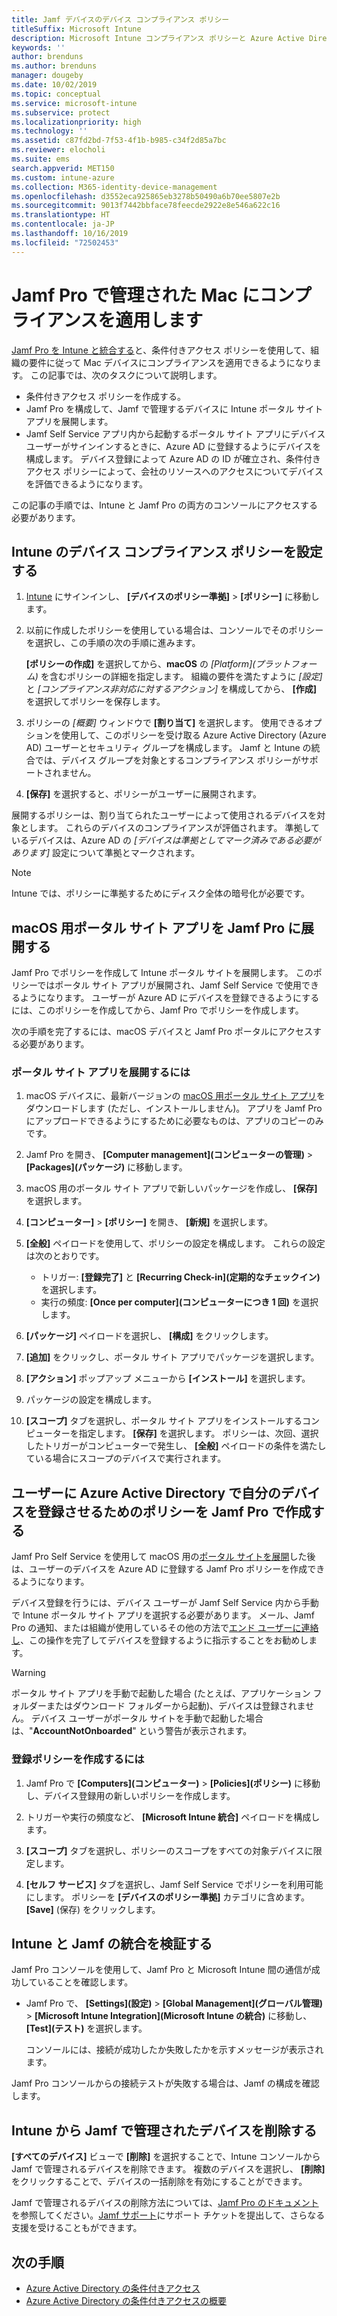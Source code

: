 ```yaml
---
title: Jamf デバイスのデバイス コンプライアンス ポリシー
titleSuffix: Microsoft Intune
description: Microsoft Intune コンプライアンス ポリシーと Azure Active Directory の条件付きアクセスを使って、Jamf で管理されるデバイスをセキュリティ保護できます。
keywords: ''
author: brenduns
ms.author: brenduns
manager: dougeby
ms.date: 10/02/2019
ms.topic: conceptual
ms.service: microsoft-intune
ms.subservice: protect
ms.localizationpriority: high
ms.technology: ''
ms.assetid: c87fd2bd-7f53-4f1b-b985-c34f2d85a7bc
ms.reviewer: elocholi
ms.suite: ems
search.appverid: MET150
ms.custom: intune-azure
ms.collection: M365-identity-device-management
ms.openlocfilehash: d3552eca925865eb3278b50490a6b70ee5807e2b
ms.sourcegitcommit: 9013f7442bbface78feecde2922e8e546a622c16
ms.translationtype: HT
ms.contentlocale: ja-JP
ms.lasthandoff: 10/16/2019
ms.locfileid: "72502453"
---
```

# <a name="enforce-compliance-on-macs-managed-with-jamf-pro"></a>Jamf Pro で管理された Mac にコンプライアンスを適用します

[Jamf Pro を Intune と統合する](conditional-access-integrate-jamf.md)と、条件付きアクセス ポリシーを使用して、組織の要件に従って Mac デバイスにコンプライアンスを適用できるようになります。  この記事では、次のタスクについて説明します。  

- 条件付きアクセス ポリシーを作成する。
- Jamf Pro を構成して、Jamf で管理するデバイスに Intune ポータル サイト アプリを展開します。
- Jamf Self Service アプリ内から起動するポータル サイト アプリにデバイス ユーザーがサインインするときに、Azure AD に登録するようにデバイスを構成します。 デバイス登録によって Azure AD の ID が確立され、条件付きアクセス ポリシーによって、会社のリソースへのアクセスについてデバイスを評価できるようになります。  
 
この記事の手順では、Intune と Jamf Pro の両方のコンソールにアクセスする必要があります。

## <a name="set-up-device-compliance-policies-in-intune"></a>Intune のデバイス コンプライアンス ポリシーを設定する

1. [Intune](https://go.microsoft.com/fwlink/?linkid=2090973) にサインインし、 **[デバイスのポリシー準拠]**  >  **[ポリシー]** に移動します。 
2. 以前に作成したポリシーを使用している場合は、コンソールでそのポリシーを選択し、この手順の次の手順に進みます。  
   
   **[ポリシーの作成]** を選択してから、**macOS** の *[Platform]\(プラットフォーム\)* を含むポリシーの詳細を指定します。 組織の要件を満たすように *[設定]* と *[コンプライアンス非対応に対するアクション]* を構成してから、 **[作成]** を選択してポリシーを保存します。

3. ポリシーの *[概要]* ウィンドウで **[割り当て]** を選択します。 使用できるオプションを使用して、このポリシーを受け取る Azure Active Directory (Azure AD) ユーザーとセキュリティ グループを構成します。 Jamf と Intune の統合では、デバイス グループを対象とするコンプライアンス ポリシーがサポートされません。 

4. **[保存]** を選択すると、ポリシーがユーザーに展開されます。  

展開するポリシーは、割り当てられたユーザーによって使用されるデバイスを対象とします。 これらのデバイスのコンプライアンスが評価されます。 準拠しているデバイスは、Azure AD の *[デバイスは準拠としてマーク済みである必要があります]* 設定について準拠とマークされます。  

> [!NOTE]
> Intune では、ポリシーに準拠するためにディスク全体の暗号化が必要です。

## <a name="deploy-the-company-portal-app-for-macos-in-jamf-pro"></a>macOS 用ポータル サイト アプリを Jamf Pro に展開する

Jamf Pro でポリシーを作成して Intune ポータル サイトを展開します。 このポリシーではポータル サイト アプリが展開され、Jamf Self Service で使用できるようになります。 ユーザーが Azure AD にデバイスを登録できるようにするには、このポリシーを作成してから、Jamf Pro でポリシーを作成します。  

次の手順を完了するには、macOS デバイスと Jamf Pro ポータルにアクセスする必要があります。 

### <a name="to-deploy-the-company-portal-app"></a>ポータル サイト アプリを展開するには  

1. macOS デバイスに、最新バージョンの [macOS 用ポータル サイト アプリ](https://go.microsoft.com/fwlink/?linkid=862280)をダウンロードします (ただし、インストールしません)。 アプリを Jamf Pro にアップロードできるようにするために必要なものは、アプリのコピーのみです。  

2. Jamf Pro を開き、 **[Computer management]\(コンピューターの管理\)**  >  **[Packages]\(パッケージ\)** に移動します。

3. macOS 用のポータル サイト アプリで新しいパッケージを作成し、 **[保存]** を選択します。

4. **[コンピューター]**  >  **[ポリシー]** を開き、 **[新規]** を選択します。

5. **[全般]** ペイロードを使用して、ポリシーの設定を構成します。 これらの設定は次のとおりです。
   - トリガー: **[登録完了]** と **[Recurring Check-in]\(定期的なチェックイン\)** を選択します。
   - 実行の頻度: **[Once per computer]\(コンピューターにつき 1 回\)** を選択します。

6. **[パッケージ]** ペイロードを選択し、 **[構成]** をクリックします。

7. **[追加]** をクリックし、ポータル サイト アプリでパッケージを選択します。

8. **[アクション]** ポップアップ メニューから **[インストール]** を選択します。
9. パッケージの設定を構成します。

10. **[スコープ]** タブを選択し、ポータル サイト アプリをインストールするコンピューターを指定します。 **[保存]** を選択します。 ポリシーは、次回、選択したトリガーがコンピューターで発生し、 **[全般]** ペイロードの条件を満たしている場合にスコープのデバイスで実行されます。

## <a name="create-a-policy-in-jamf-pro-to-have-users-register-their-devices-with-azure-active-directory"></a>ユーザーに Azure Active Directory で自分のデバイスを登録させるためのポリシーを Jamf Pro で作成する  

Jamf Pro Self Service を使用して macOS 用の[ポータル サイトを展開](conditional-access-assign-jamf.md#deploy-the-company-portal-app-for-macos-in-jamf-pro)した後は、ユーザーのデバイスを Azure AD に登録する Jamf Pro ポリシーを作成できるようになります。 

デバイス登録を行うには、デバイス ユーザーが Jamf Self Service 内から手動で Intune ポータル サイト アプリを選択する必要があります。 メール、Jamf Pro の通知、または組織が使用しているその他の方法で[エンド ユーザーに連絡し](../fundamentals/end-user-educate.md)、この操作を完了してデバイスを登録するように指示することをお勧めします。 

> [!WARNING]
> ポータル サイト アプリを手動で起動した場合 (たとえば、アプリケーション フォルダーまたはダウンロード フォルダーから起動)、デバイスは登録されません。 デバイス ユーザーがポータル サイトを手動で起動した場合は、"**AccountNotOnboarded**" という警告が表示されます。

### <a name="to-create-the-registration-policy"></a>登録ポリシーを作成するには  

1. Jamf Pro で **[Computers]\(コンピューター\)**  >  **[Policies]\(ポリシー\)** に移動し、デバイス登録用の新しいポリシーを作成します。

2. トリガーや実行の頻度など、 **[Microsoft Intune 統合]** ペイロードを構成します。

3. **[スコープ]** タブを選択し、ポリシーのスコープをすべての対象デバイスに限定します。

4. **[セルフ サービス]** タブを選択し、Jamf Self Service でポリシーを利用可能にします。 ポリシーを **[デバイスのポリシー準拠]** カテゴリに含めます。 **[Save]** (保存) をクリックします。

## <a name="validate-intune-and-jamf-integration"></a>Intune と Jamf の統合を検証する  

Jamf Pro コンソールを使用して、Jamf Pro と Microsoft Intune 間の通信が成功していることを確認します。 

- Jamf Pro で、 **[Settings]\(設定\)**  >  **[Global Management]\(グローバル管理\)**  >  **[Microsoft Intune Integration]\(Microsoft Intune の統合\)** に移動し、 **[Test]\(テスト\)** を選択します。 

    コンソールには、接続が成功したか失敗したかを示すメッセージが表示されます。  

Jamf Pro コンソールからの接続テストが失敗する場合は、Jamf の構成を確認します。 


## <a name="removing-a-jamf-managed-device-from-intune"></a>Intune から Jamf で管理されたデバイスを削除する

**[すべてのデバイス]** ビューで **[削除]** を選択することで、Intune コンソールから Jamf で管理されるデバイスを削除できます。 複数のデバイスを選択し、 **[削除]** をクリックすることで、デバイスの一括削除を有効にすることができます。

Jamf で管理されるデバイスの削除方法については、[Jamf Pro のドキュメント](https://www.jamf.com/jamf-nation/articles/80/unmanaging-computers-while-preserving-their-inventory-information)を参照してください。[Jamf サポート](https://www.jamf.com/support/)にサポート チケットを提出して、さらなる支援を受けることもができます。 

## <a name="next-steps"></a>次の手順

- [Azure Active Directory の条件付きアクセス](https://docs.microsoft.com/azure/active-directory/active-directory-conditional-access-azure-portal)
- [Azure Active Directory の条件付きアクセスの概要](https://docs.microsoft.com/azure/active-directory/active-directory-conditional-access-azure-portal-get-started)
